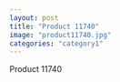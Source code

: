 ```yaml
---
layout: post
title: "Product 11740"
image: "product11740.jpg"
categories: "category1"
---
```

Product 11740

